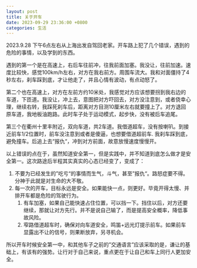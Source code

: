 ```yaml
---
layout: post
title: 关于开车
date: 2023-09-29 23:36:00 +0800
categories: 生活
---
```

2023.9.28 下午6点左右从上海出发自驾回老家。开车路上犯了几个错误，遇到的危险的事情，以及学到的东西。

遇到的第一个是在高速上，右后车往前冲，往我前面加塞。我没让，往前加速。速度比较快，感觉100km/h左右，对方在我右前方。周围车流大。我和对面僵持了4秒左右，刹车踩到底，才让他走了，并且心情有波动，有点动怒了。

第二个也在高速上，对方在左前方约10米处，我感觉对方应该想要拐到我右边的车道，下匝道。我没让，冲上去，意图把对方吓回去，对方没注意到，或者侥幸心理，继续右转，我踩死刹车后，距离对方目测10厘米左右就要撞上了。对方退回原车道，我地板油跑路。此时车子处于运动模式，起步快，没有被后车追尾。

第三个在衢州十里丰附近，双向车道，共2车道。我借道超车，没有按喇叭。到接近前车1/2位置时，前车没注意到或者是傻逼，也想要借道超前车. 我刹车踩到底，避免撞车。后追上去“报仇“，冲到对方前面，故意放慢速度慢慢开。

以上错误的点在于，虽然知道安全第一，但是实践中，并不知道到底怎么做才是安全第一。这次路途后半程其实真实的心态已经变了，变成了：
1. 不要为已经发生的”吃亏“的事情而生气，斗气，甚至”报仇“。路怒症要不得。分神于此就是对生命的大不敬。
2. 每一次的开车，目标永远是安全。如果能快一点，则更好。毕竟开得太慢、并排开车都是危险的驾驶行为。
	1. 有车加塞，如果自己能快速占住位置，可以挡一下。挡住以后，对方还要继续，那就让对方先行。并不是说自己输了，而是提高安全概率，降低事故风险。
	2. 窄路借道超车时，确保对向车道安全，鸣笛+远光灯提示前车。如果前车显露出不让的信号，则果断放弃，另寻机会。

所以开车时候安全第一中，和其他车子之前的”交通语言”应该采取的是，谦让的基础上，有该有的强势。让行对于自己来说，重点更在于让自己和车上同行人更加安全。
